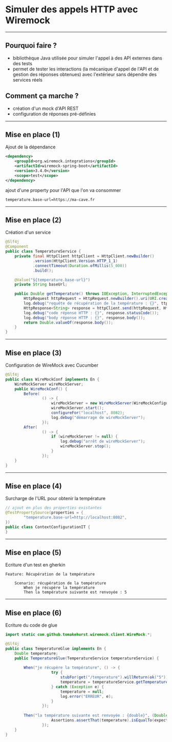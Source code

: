 # Simuler des appels HTTP avec Wiremock

----

## Pourquoi faire ?

- bibliothèque Java utilisée pour simuler l'appel à des API externes dans des tests
- permet de tester les interactions (la mécanique d'appel de l'API et de gestion des réponses obtenues) avec l'extérieur sans dépendre des services réels

## Comment ça marche ?

- création d'un mock d'API REST
- configuration de réponses pré-définies

----

## Mise en place (1)

Ajout de la dépendance

```xml
<dependency>
    <groupId>org.wiremock.integrations</groupId>
    <artifactId>wiremock-spring-boot</artifactId>
    <version>3.4.0</version>
    <scope>test</scope>
</dependency>
```

ajout d'une property pour l'API que l'on va consommer

```properties
temperature.base-url=https://ma-cave.fr
```

----

## Mise en place (2)

Création d'un service

```java
@Slf4j
@Component
public class TemperatureService {
    private final HttpClient httpClient = HttpClient.newBuilder()
            .version(HttpClient.Version.HTTP_1_1)
            .connectTimeout(Duration.ofMillis(5_000))
            .build();

    @Value("${temperature.base-url}")
    private String baseUrl;

    public Double getTemperature() throws IOException, InterruptedException {
        HttpRequest httpRequest = HttpRequest.newBuilder().uri(URI.create(baseUrl + "/temperature")).GET().build();
        log.debug("requête de récupération de la température : {}", ttpRequest.toString());
        HttpResponse<String> response = httpClient.send(httpRequest, HttpResponse.BodyHandlers.ofString());
        log.debug("code réponse HTTP : {}", response.statusCode());
        log.debug("body réponse HTTP : {}", response.body());
        return Double.valueOf(response.body());
    }
}
```

----

## Mise en place (3)

Configuration de WireMock avec Cucumber

```java
@Slf4j
public class WireMockConf implements En {
    WireMockServer wireMockServer;
    public WireMockConf() {
        Before(
                () -> {
                    wireMockServer = new WireMockServer(WireMockConfiguration.options().port(8082));
                    wireMockServer.start();
                    configureFor("localhost", 8082);
                    log.debug("démarrage de wireMockServer");
                });
        After(
                () -> {
                    if (wireMockServer != null) {
                        log.debug("arrêt de wireMockServer");
                        wireMockServer.stop();
                    }
                });
    }
}
```

----

## Mise en place (4)

Surcharge de l'URL pour obtenir la température

```java
// ajout en plus des properties existantes
@TestPropertySource(properties = {
        "temperature.base-url=http://localhost:8082",
})
public class ContextConfigurationIT {
}
```

----

## Mise en place (5)

Ecriture d'un test en gherkin

```gherkin
Feature: Récupération de la température

    Scenario: récupération de la température
        When je récupère la température
        Then la température suivante est renvoyée : 5
```

----

## Mise en place (6)

Ecriture du code de glue

```java
import static com.github.tomakehurst.wiremock.client.WireMock.*;

@Slf4j
public class TemperatureGlue implements En {
    Double temperature;
    public TemperatureGlue(TemperatureService temperatureService) {
        
        When("je récupère la température", () -> {
                    try {
                        stubFor(get("/temperature").willReturn(ok("5")));
                        temperature = temperatureService.getTemperature();
                    } catch (Exception e) {
                        temperature = null;
                        log.error("ERREUR", e);
                    }
                });
        
        Then("la température suivante est renvoyée : {double}", (Double expectedContent) -> {
                    Assertions.assertThat(temperature).isEqualTo(expectedContent);
                });
    }
}
```
